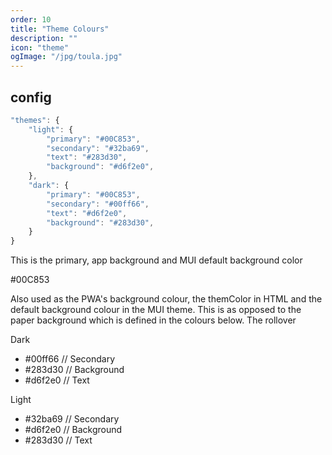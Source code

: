 ```yaml
---
order: 10
title: "Theme Colours"
description: ""
icon: "theme"
ogImage: "/jpg/toula.jpg"
---
```


## config

```javascript
"themes": {
    "light": {
        "primary": "#00C853",
        "secondary": "#32ba69",
        "text": "#283d30",
        "background": "#d6f2e0",
    },
    "dark": {
        "primary": "#00C853",
        "secondary": "#00ff66",
        "text": "#d6f2e0",
        "background": "#283d30",
    }
}
```

This is the primary, app background and MUI default background color

#00C853


Also used as the PWA's background colour, the themColor in HTML and the default background colour in the MUI theme. This is as opposed to the paper background which is defined in the colours below. The rollover

Dark

- #00ff66 // Secondary
- #283d30 // Background
- #d6f2e0 // Text

Light

- #32ba69 // Secondary
- #d6f2e0 // Background
- #283d30 // Text
